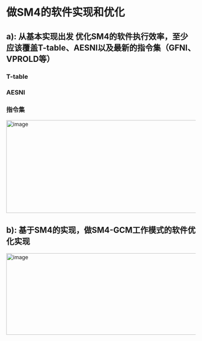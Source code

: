 #  做SM4的软件实现和优化 
## a): 从基本实现出发 优化SM4的软件执行效率，至少应该覆盖T-table、AESNI以及最新的指令集（GFNI、VPROLD等）
### T-table

### AESNI

### 指令集

<img width="1538" height="247" alt="image" src="https://github.com/user-attachments/assets/7431076c-edd4-4728-b6df-c0596c7a3e10" />

## b): 基于SM4的实现，做SM4-GCM工作模式的软件优化实现
<img width="1400" height="217" alt="image" src="https://github.com/user-attachments/assets/f047619d-b704-4271-83da-4f5f5bf7301e" />
